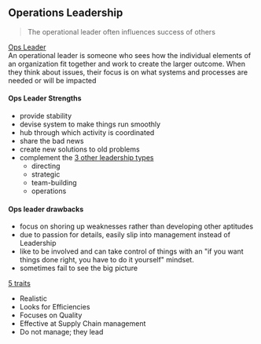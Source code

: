 ## Operations Leadership
> The operational leader often influences success of others

[Ops Leader](https://www.bizjournals.com/houston/stories/2004/02/16/smallb3.html)  
An operational leader is someone who sees how the individual elements of an organization fit together and work to create the larger outcome. When they think about issues, their focus is on what systems and processes are needed or will be impacted

#### Ops Leader Strengths
- provide stability
- devise system to make things run smoothly
- hub through which activity is coordinated
- share the bad news
- create new solutions to old problems
- complement the [3 other leadership types](http://likeateam.com/four-effective-leadership-aptitudes/)
  - directing
  - strategic
  - team-building
  - operations

#### Ops leader drawbacks
- focus on shoring up weaknesses rather than developing other aptitudes
- due to passion for details, easily slip into management instead of Leadership
- like to be involved and can take control of things with an "if you want things done right, you have to do it yourself" mindset.
- sometimes fail to see the big picture


[5 traits](https://elearning.scranton.edu/resource/business-leadership/5-management-traits-of-operations-leaders)
- Realistic
- Looks for Efficiencies
- Focuses on Quality
- Effective at Supply Chain management
- Do not manage; they lead

